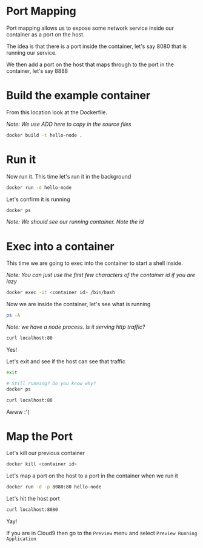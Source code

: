 # Port Mapping

Port mapping allows us to expose some network service inside our container as a 
port on the host.

The idea is that there is a port inside the container, let's say 8080 that is running 
our service.

We then add a port on the host that maps through to the port in the container, let's say 8888

# Build the example container

From this location look at the Dockerfile.

_Note: We use ADD here to copy in the source files_

```bash
docker build -t hello-node .
```

# Run it

Now run it. This time let's run it in the background

```bash
docker run -d hello-node
```

Let's confirm it is running 

```bash
docker ps
```

_Note: We should see our running container. Note the id_

# Exec into a container

This time we are going to exec into the container to start a shell inside.

_Note: You can just use the first few characters of the container id if you are lazy_

```bash
docker exec -it <container id> /bin/bash
```

Now we are inside the container, let's see what is running 

```bash
ps -A
```

_Note: we have a node process. Is it serving http traffic?_

```bash
curl localhost:80
```

Yes!

Let's exit and see if the host can see that traffic


```bash
exit

# Still running? Do you know why?
docker ps 

curl localhost:80

```
Awww :'(

# Map the Port

Let's kill our previous container
```bash
docker kill <container id>
```

Let's map a port on the host to a port in the container when we run it

```bash
docker run -d -p 8080:80 hello-node 
```

Let's hit the host port

```bash
curl localhost:8080
```

Yay!

If you are in Cloud9 then go to the `Preview` menu and select `Preview Running Application`